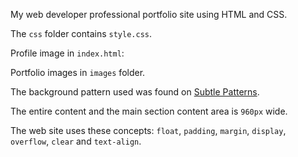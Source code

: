 My web developer professional portfolio site using HTML and CSS.

The `css` folder contains `style.css`.

Profile image in `index.html`:

Portfolio images in `images` folder.

The background pattern used was found on [Subtle Patterns](https://subtlepatterns.com/). 

The entire content and the main section content area is `960px` wide.

The web site uses these concepts: `float`, `padding`, `margin`, `display`, `overflow`, `clear` and `text-align`.

